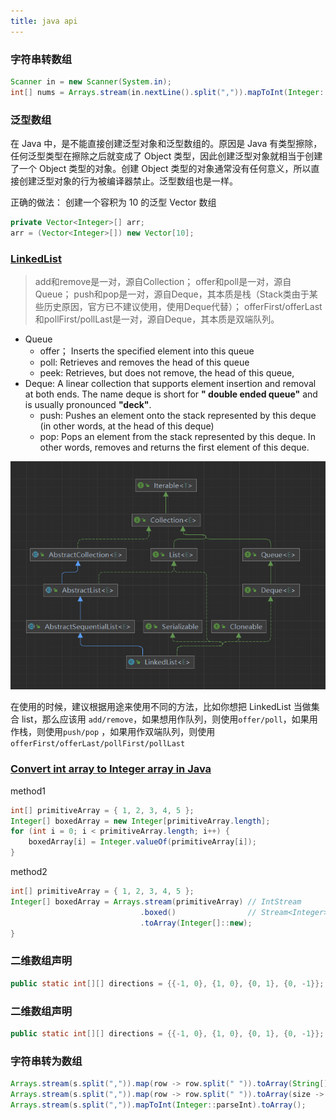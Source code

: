 ```yaml
---
title: java api
---
```


### 字符串转数组

```java
Scanner in = new Scanner(System.in);
int[] nums = Arrays.stream(in.nextLine().split(",")).mapToInt(Integer::parseInt).toArray();
```

### 泛型数组

在 Java 中，是不能直接创建泛型对象和泛型数组的。原因是 Java 有类型擦除，任何泛型类型在擦除之后就变成了 Object 类型，因此创建泛型对象就相当于创建了一个 Object 类型的对象。创建 Object
类型的对象通常没有任何意义，所以直接创建泛型对象的行为被编译器禁止。泛型数组也是一样。

正确的做法： 创建一个容积为 10 的泛型 Vector 数组

```java
private Vector<Integer>[] arr;
arr = (Vector<Integer>[]) new Vector[10];
```

### [LinkedList](https://www.jianshu.com/p/ae28d514003c)

> add和remove是一对，源自Collection；
> offer和poll是一对，源自Queue；
> push和pop是一对，源自Deque，其本质是栈（Stack类由于某些历史原因，官方已不建议使用，使用Deque代替）；
> offerFirst/offerLast和pollFirst/pollLast是一对，源自Deque，其本质是双端队列。

- Queue
    - offer； Inserts the specified element into this queue
    - poll: Retrieves and removes the head of this queue
    - peek: Retrieves, but does not remove, the head of this queue,
- Deque: A linear collection that supports element insertion and removal at both ends. The name deque is short for **"
  double ended queue"** and is usually pronounced **"deck"**.
    - push: Pushes an element onto the stack represented by this deque (in other words, at the head of this deque)
    - pop: Pops an element from the stack represented by this deque. In other words, removes and returns the first
      element of this deque.

![servletMapping](../images/java/linked_list.png)

在使用的时候，建议根据用途来使用不同的方法，比如你想把 LinkedList 当做集合 list，那么应该用 `add/remove`，如果想用作队列，则使用`offer/poll`，如果用作栈，则使用`push/pop`
，如果用作双端队列，则使用`offerFirst/offerLast/pollFirst/pollLast`

### [Convert int array to Integer array in Java](https://www.techiedelight.com/convert-int-array-integer-array-java/)

method1

```java
int[] primitiveArray = { 1, 2, 3, 4, 5 };
Integer[] boxedArray = new Integer[primitiveArray.length];
for (int i = 0; i < primitiveArray.length; i++) {
    boxedArray[i] = Integer.valueOf(primitiveArray[i]);
}
```

method2

```java
int[] primitiveArray = { 1, 2, 3, 4, 5 };
Integer[] boxedArray = Arrays.stream(primitiveArray) // IntStream
                             .boxed()                // Stream<Integer>
                             .toArray(Integer[]::new);
}
```

### 二维数组声明

```java
public static int[][] directions = {{-1, 0}, {1, 0}, {0, 1}, {0, -1}};
```

### 二维数组声明

```java
public static int[][] directions = {{-1, 0}, {1, 0}, {0, 1}, {0, -1}};
```

### 字符串转为数组

```java
Arrays.stream(s.split(",")).map(row -> row.split(" ")).toArray(String[][]::new);
Arrays.stream(s.split(",")).map(row -> row.split(" ")).toArray(size -> new String[size][]);
Arrays.stream(s.split(",")).mapToInt(Integer::parseInt).toArray();
```
